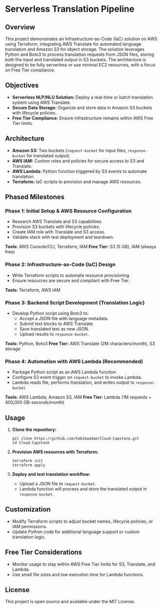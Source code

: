 # Serverless Translation Pipeline

## Overview

This project demonstrates an Infrastructure-as-Code (IaC) solution on AWS using Terraform, integrating AWS Translate for automated language translation and Amazon S3 for object storage. The solution leverages Python and Boto3 to process translation requests from JSON files, storing both the input and translated output in S3 buckets. The architecture is designed to be fully serverless or use minimal EC2 resources, with a focus on Free Tier compliance.

## Objectives

- **Serverless NLP/NLU Solution:** Deploy a real-time or batch translation system using AWS Translate.
- **Secure Data Storage:** Organize and store data in Amazon S3 buckets with lifecycle policies.
- **Free Tier Compliance:** Ensure infrastructure remains within AWS Free Tier limits.

## Architecture

- **Amazon S3:** Two buckets (`request-bucket` for input files, `response-bucket` for translated output).
- **AWS IAM:** Custom roles and policies for secure access to S3 and Translate.
- **AWS Lambda:** Python function triggered by S3 events to automate translation.
- **Terraform:** IaC scripts to provision and manage AWS resources.

## Phased Milestones

### Phase 1: Initial Setup & AWS Resource Configuration

- Research AWS Translate and S3 capabilities.
- Provision S3 buckets with lifecycle policies.
- Create IAM role with Translate and S3 access.
- Validate stack with test deployment and teardown.

**Tools:** AWS Console/CLI, Terraform, IAM
**Free Tier:** S3 (5 GB), IAM (always free)

### Phase 2: Infrastructure-as-Code (IaC) Design

- Write Terraform scripts to automate resource provisioning.
- Ensure resources are secure and compliant with Free Tier.

**Tools:** Terraform, AWS IAM

### Phase 3: Backend Script Development (Translation Logic)

- Develop Python script using Boto3 to:
  - Accept a JSON file with language metadata.
  - Submit text blocks to AWS Translate.
  - Save translated text as new JSON.
  - Upload results to `response-bucket`.

**Tools:** Python, Boto3
**Free Tier:** AWS Translate (2M characters/month), S3 storage

### Phase 4: Automation with AWS Lambda (Recommended)

- Package Python script as an AWS Lambda function.
- Configure S3 event trigger on `request-bucket` to invoke Lambda.
- Lambda reads file, performs translation, and writes output to `response-bucket`.

**Tools:** AWS Lambda, Amazon S3, IAM
**Free Tier:** Lambda (1M requests + 400,000 GB-seconds/month)

## Usage

1. **Clone the repository:**
   ```
   git clone https://github.com/habibaadam/Cloud-Capstone.git
   cd Cloud-Capstone
   ```

2. **Provision AWS resources with Terraform:**
   ```
   terraform init
   terraform apply
   ```

3. **Deploy and test translation workflow:**
   - Upload a JSON file to `request-bucket`.
   - Lambda function will process and store the translated output in `response-bucket`.

## Customization

- Modify Terraform scripts to adjust bucket names, lifecycle policies, or IAM permissions.
- Update Python code for additional language support or custom translation logic.

## Free Tier Considerations

- Monitor usage to stay within AWS Free Tier limits for S3, Translate, and Lambda.
- Use small file sizes and low execution time for Lambda functions.

## License

This project is open source and available under the MIT License.